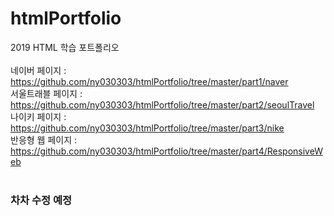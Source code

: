 # htmlPortfolio
2019 HTML 학습 포트폴리오
<br><br>
네이버 페이지 : https://github.com/ny030303/htmlPortfolio/tree/master/part1/naver <br>
서울트래블 페이지 : https://github.com/ny030303/htmlPortfolio/tree/master/part2/seoulTravel <br>
나이키 페이지 : https://github.com/ny030303/htmlPortfolio/tree/master/part3/nike <br>
반응형 웹 페이지 : https://github.com/ny030303/htmlPortfolio/tree/master/part4/ResponsiveWeb <br>
<br>
### 차차 수정 예정
